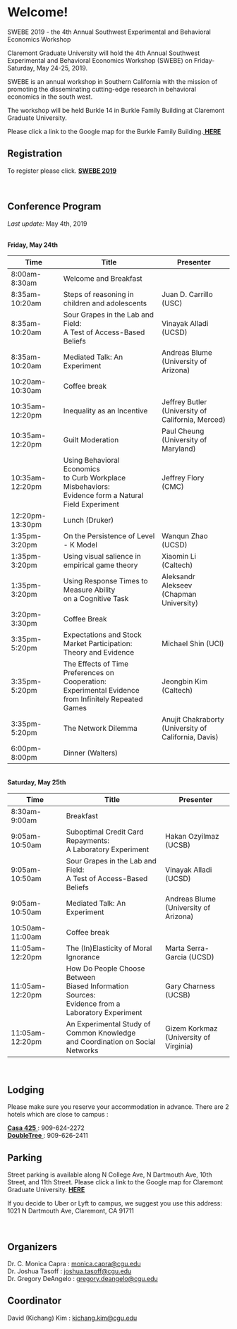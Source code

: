 # Welcome!

SWEBE 2019 - the 4th Annual Southwest Experimental and Behavioral Economics Workshop

Claremont Graduate University will hold the 4th Annual Southwest Experimental and Behavioral Economics Workshop (SWEBE) on Friday-Saturday, May 24-25, 2019.

SWEBE is an annual workshop in Southern California with the mission of promoting the disseminating cutting-edge research in behavioral economics in the south west. 

The workshop will be held Burkle 14 in Burkle Family Building at Claremont Graduate University.

Please click a link to the Google map for the Burkle Family Building.<a href="https://www.google.com/maps/place/Burkle+Family+Building/@34.1040087,-117.7136782,15z/data=!4m5!3m4!1s0x0:0x804fc4432dccf6f6!8m2!3d34.1040087!4d-117.7136782" target="_blank"> <b>HERE</b></a>

## Registration

To register please click. <a href="https://www.eventbrite.com/e/swebe-2019-fourth-annual-southwest-experimental-and-behavioral-economics-workshop-tickets-60918609200" target="_blank"> <b>SWEBE 2019</b> </a>

<br>

## Conference Program

*Last update:* May 4th, 2019

<br>**Friday, May 24th** 

Time   | Title | Presenter
-------|-------|-----------
8:00am-8:30am | Welcome and Breakfast
8:35am-10:20am | Steps of reasoning in children and adolescents | Juan D. Carrillo (USC)
8:35am-10:20am | Sour Grapes in the Lab and Field: <br>A Test of Access-Based Beliefs | Vinayak Alladi (UCSD)
8:35am-10:20am | Mediated Talk: An Experiment | Andreas Blume<br>(University of Arizona) 
10:20am-10:30am | Coffee break 
10:35am-12:20pm | Inequality as an Incentive | Jeffrey Butler <br> (University of California, Merced)
10:35am-12:20pm | Guilt Moderation | Paul Cheung <br>(University of Maryland)
10:35am-12:20pm | Using Behavioral Economics <br>to Curb Workplace Misbehaviors:<br>Evidence form a Natural Field Experiment | Jeffrey Flory (CMC)
12:20pm-13:30pm | Lunch (Druker)
1:35pm-3:20pm | On the Persistence of Level - K Model | Wanqun Zhao (UCSD)
1:35pm-3:20pm | Using visual salience in empirical game theory | Xiaomin Li (Caltech)
1:35pm-3:20pm | Using Response Times to Measure Ability <br>on a Cognitive Task | Aleksandr Alekseev <br>(Chapman University)
3:20pm-3:30pm | Coffee Break 
3:35pm-5:20pm | Expectations and Stock Market Participation: <br>Theory and Evidence | Michael Shin (UCI)
3:35pm-5:20pm | The Effects of Time Preferences on Cooperation:<br>Experimental Evidence from Infinitely Repeated Games | Jeongbin Kim (Caltech)
3:35pm-5:20pm | The Network Dilemma | Anujit Chakraborty <br>(University of California, Davis)
6:00pm-8:00pm | Dinner (Walters)


<br>**Saturday, May 25th** 

Time   | Title | Presenter
-------|-------|-----------
8:30am-9:00am | Breakfast
9:05am-10:50am | Suboptimal Credit Card Repayments:<br>A Laboratory Experiment | Hakan Ozyilmaz (UCSB)
9:05am-10:50am | Sour Grapes in the Lab and Field:<br>A Test of Access-Based Beliefs | Vinayak Alladi (UCSD)
9:05am-10:50am | Mediated Talk: An Experiment | Andreas Blume <br>(University of Arizona) 
10:50am-11:00am | Coffee break 
11:05am-12:20pm | The (In)Elasticity of Moral Ignorance | Marta Serra-Garcia (UCSD)
11:05am-12:20pm | How Do People Choose Between<br>Biased Information Sources:<br>Evidence from a Laboratory Experiment | Gary Charness (UCSB)
11:05am-12:20pm | An Experimental Study of Common Knowledge<br>and Coordination on Social Networks| Gizem Korkmaz <br>(University of Virginia)

<br>

## Lodging

Please make sure you reserve your accommodation in advance. There are 2 hotels which are close to campus :

<a href="https://www.casa425.com" target="_blank"> <b>Casa 425</b> </a> : 909-624-2272
<br><a href="https://doubletree3.hilton.com/en/hotels/california/doubletree-by-hilton-hotel-claremont-ONTCLDT/index.html?SEO_id=GMB-DT-ONTCLDT" target="_blank"> <b>DoubleTree</b> </a> : 909-626-2411

## Parking

Street parking is available along N College Ave, N Dartmouth Ave, 10th Street, and 11th Street.
Please click a link to the Google map for Claremont Graduate University. <a href="https://www.google.com/maps/place/Claremont+Graduate+University/@34.1040414,-117.7139694,15z/data=!4m5!3m4!1s0x0:0xd4790d89cfc64f12!8m2!3d34.1040414!4d-117.7139694" target="_blank"> <b>HERE</b> </a>

If you decide to Uber or Lyft to campus, we suggest you use this address: 1021 N Dartmouth Ave, Claremont, CA 91711

<br>

## Organizers
Dr. C. Monica Capra : monica.capra@cgu.edu
<br>Dr. Joshua Tasoff : joshua.tasoff@cgu.edu
<br>Dr. Gregory DeAngelo : gregory.deangelo@cgu.edu
<br>

## Coordinator
David (Kichang) Kim : kichang.kim@cgu.edu
